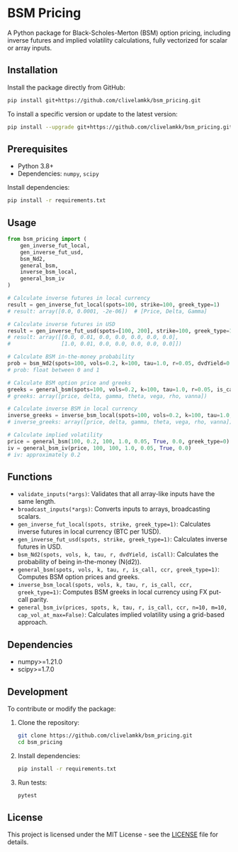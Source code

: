 # BSM Pricing

A Python package for Black-Scholes-Merton (BSM) option pricing, including inverse futures and implied volatility calculations, fully vectorized for scalar or array inputs.

## Installation

Install the package directly from GitHub:

```bash
pip install git+https://github.com/clivelamkk/bsm_pricing.git
```

To install a specific version or update to the latest version:

```bash
pip install --upgrade git+https://github.com/clivelamkk/bsm_pricing.git
```

## Prerequisites

- Python 3.8+
- Dependencies: `numpy`, `scipy`

Install dependencies:

```bash
pip install -r requirements.txt
```

## Usage

```python
from bsm_pricing import (
    gen_inverse_fut_local,
    gen_inverse_fut_usd,
    bsm_Nd2,
    general_bsm,
    inverse_bsm_local,
    general_bsm_iv
)

# Calculate inverse futures in local currency
result = gen_inverse_fut_local(spots=100, strike=100, greek_type=1)
# result: array([0.0, 0.0001, -2e-06])  # [Price, Delta, Gamma]

# Calculate inverse futures in USD
result = gen_inverse_fut_usd(spots=[100, 200], strike=100, greek_type=1)
# result: array([[0.0, 0.01, 0.0, 0.0, 0.0, 0.0, 0.0],
#                [1.0, 0.01, 0.0, 0.0, 0.0, 0.0, 0.0]])

# Calculate BSM in-the-money probability
prob = bsm_Nd2(spots=100, vols=0.2, k=100, tau=1.0, r=0.05, dvdYield=0.0, isCall=True)
# prob: float between 0 and 1

# Calculate BSM option price and greeks
greeks = general_bsm(spots=100, vols=0.2, k=100, tau=1.0, r=0.05, is_call=True, ccr=0.0, greek_type=1)
# greeks: array([price, delta, gamma, theta, vega, rho, vanna])

# Calculate inverse BSM in local currency
inverse_greeks = inverse_bsm_local(spots=100, vols=0.2, k=100, tau=1.0, r=0.05, is_call=True, ccr=0.0)
# inverse_greeks: array([price, delta, gamma, theta, vega, rho, vanna])

# Calculate implied volatility
price = general_bsm(100, 0.2, 100, 1.0, 0.05, True, 0.0, greek_type=0)
iv = general_bsm_iv(price, 100, 100, 1.0, 0.05, True, 0.0)
# iv: approximately 0.2
```

## Functions

- `validate_inputs(*args)`: Validates that all array-like inputs have the same length.
- `broadcast_inputs(*args)`: Converts inputs to arrays, broadcasting scalars.
- `gen_inverse_fut_local(spots, strike, greek_type=1)`: Calculates inverse futures in local currency (BTC per 1USD).
- `gen_inverse_fut_usd(spots, strike, greek_type=1)`: Calculates inverse futures in USD.
- `bsm_Nd2(spots, vols, k, tau, r, dvdYield, isCall)`: Calculates the probability of being in-the-money (N(d2)).
- `general_bsm(spots, vols, k, tau, r, is_call, ccr, greek_type=1)`: Computes BSM option prices and greeks.
- `inverse_bsm_local(spots, vols, k, tau, r, is_call, ccr, greek_type=1)`: Computes BSM greeks in local currency using FX put-call parity.
- `general_bsm_iv(prices, spots, k, tau, r, is_call, ccr, n=10, m=10, cap_vol_at_max=False)`: Calculates implied volatility using a grid-based approach.

## Dependencies

- numpy>=1.21.0
- scipy>=1.7.0

## Development

To contribute or modify the package:

1. Clone the repository:
   ```bash
   git clone https://github.com/clivelamkk/bsm_pricing.git
   cd bsm_pricing
   ```

2. Install dependencies:
   ```bash
   pip install -r requirements.txt
   ```

3. Run tests:
   ```bash
   pytest
   ```

## License

This project is licensed under the MIT License - see the [LICENSE](LICENSE) file for details.